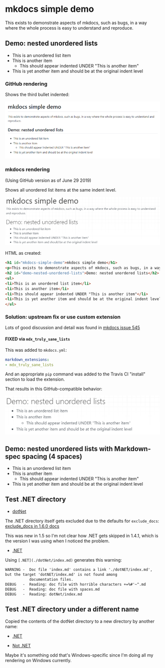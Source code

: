 # mkdocs simple demo

This exists to demonstrate aspects of mkdocs, such as bugs, in a way where the whole process is easy to understand and reproduce.

## Demo: nested unordered lists

* This is an unordered list item
* This is another item
  * This should appear indented UNDER "This is another item"
* This is yet another item and should be at the original indent level

### GitHub rendering

Shows the third bullet indented:

![Nested unordered list rendered by GitHub](2019-06-19-13-51-17.png)

### mkdocs rendering

(Using GitHub version as of June 29 2019)

Shows all unordered list items at the same indent level.

![Nested unordered list rendered by mkdocs](2019-06-19-13-52-21.png)

HTML as created:

```html
<h1 id="mkdocs-simple-demo">mkdocs simple demo</h1>
<p>This exists to demonstrate aspects of mkdocs, such as bugs, in a way where the whole process is easy to understand and reproduce.</p>
<h2 id="demo-nested-unordered-lists">Demo: nested unordered lists</h2>
<ul>
<li>This is an unordered list item</li>
<li>This is another item</li>
<li>This should appear indented UNDER "This is another item"</li>
<li>This is yet another item and should be at the original indent level</li>
</ul>
```

### Solution: upstream fix or use custom extension

Lots of good discussion and detail was found in [mkdocs issue 545](https://github.com/mkdocs/mkdocs/issues/545)

#### FIXED via `mdx_truly_sane_lists`

This was added to `mkdocs.yml`:

```YAML
markdown_extensions:
- mdx_truly_sane_lists
```

And an appropriate `pip` command was added to the Travis CI "install" section to load the extension.

That results in this GitHub-compatible behavior:

![Truly Sane Lists extension renders as expected](2019-06-19-14-41-20.png)

## Demo: nested unordered lists with Markdown-spec spacing (4 spaces)

* This is an unordered list item
* This is another item
    * This should appear indented UNDER "This is another item"
* This is yet another item and should be at the original indent level

## Test .NET directory

* [dotNet](./dotNet/index.md)

The .NET directory itself gets excluded due to the defaults for `exclude_docs`: [exclude_docs in 1.6.0 docs](https://github.com/mkdocs/mkdocs/blob/1.6.0/docs/user-guide/configuration.md#exclude_docs)

This was new in 1.5 so I'm not clear how .NET gets skipped in 1.4.1, which is the version I was using when I noticed the problem.

* [.NET](./dotNet/index.md)

Using `[.NET](./dotNet/index.md)` generates this warning:

```text
WARNING -  Doc file 'index.md' contains a link './dotNET/index.md', but the target 'dotNET/index.md' is not found among
           documentation files.
DEBUG   -  Reading: doc file with horrible characters +=%#'~^.md
DEBUG   -  Reading: doc file with spaces.md
DEBUG   -  Reading: dotNet/index.md
```

## Test .NET directory under a different name

Copied the contents of the dotNet directory to a new directory by another name:

* [.NET](./notTheName/index.md)

* [Not .NET](./notDotNet/index.md)

Maybe it's something odd that's Windows-specific since I'm doing all my rendering on Windows currently.
